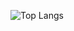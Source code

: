 ![Top Langs](https://github-readme-stats.vercel.app/api/top-langs/?username=devout-a&layout=compact&theme=tokyonight&langs_count=8)

